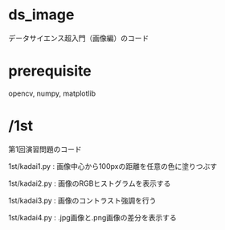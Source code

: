# ds_image
データサイエンス超入門（画像編）のコード

# prerequisite
opencv, numpy, matplotlib 

# /1st
第1回演習問題のコード

1st/kadai1.py : 画像中心から100pxの距離を任意の色に塗りつぶす

1st/kadai2.py : 画像のRGBヒストグラムを表示する

1st/kadai3.py : 画像のコントラスト強調を行う

1st/kadai4.py : .jpg画像と.png画像の差分を表示する

